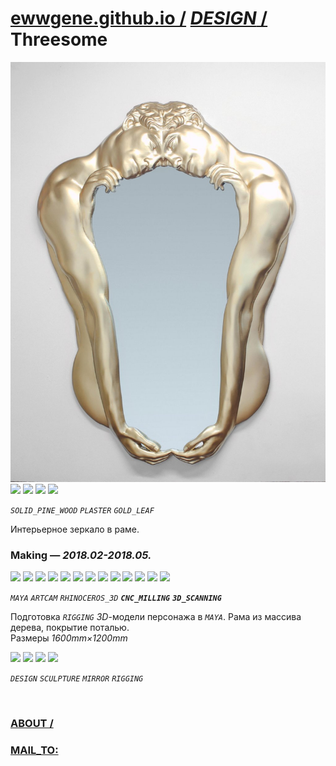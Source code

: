 ﻿
# [ewwgene.github.io /](https://ewwgene.github.io/) [_DESIGN_ /](https://ewwgene.github.io/DESIGN) Threesome

[![Threesome](/100.jpg)](https://ewwgene.github.io/Threesome/Carousel)<br> <a id="111" href="https://ewwgene.github.io/Threesome/Carousel/#111"><img src="https://ewwgene.github.io/Threesome/111.jpg" height="66"></a> <a id="113" href="https://ewwgene.github.io/Threesome/Carousel/#113"><img src="https://ewwgene.github.io/Threesome/113.jpg" height="66"></a> <a id="115" href="https://ewwgene.github.io/Threesome/Carousel/#115"><img src="https://ewwgene.github.io/Threesome/115.jpg" height="66"></a> <a id="117" href="https://ewwgene.github.io/Threesome/Carousel/#117"><img src="https://ewwgene.github.io/Threesome/117.jpg" height="66"></a> <a id="text">&#160;</a>

_`SOLID_PINE_WOOD`_ _`PLASTER`_ _`GOLD_LEAF`_ 

Интерьерное зеркало в раме.

### Making — _2018.02-2018.05._
<a id="111m" href="https://ewwgene.github.io/Threesome/Carousel/#111m"><img src="https://ewwgene.github.io/Threesome/Making/111.jpg" height="66"></a> <a id="113m" href="https://ewwgene.github.io/Threesome/Carousel/#113m"><img src="https://ewwgene.github.io/Threesome/Making/113.jpg" height="66"></a> <a id="115m" href="https://ewwgene.github.io/Threesome/Carousel/#115m"><img src="https://ewwgene.github.io/Threesome/Making/115.jpg" height="66"></a> <a id="116m" href="https://ewwgene.github.io/Threesome/Carousel/#116m"><img src="https://ewwgene.github.io/Threesome/Making/116.jpg" height="66"></a> <a id="117m" href="https://ewwgene.github.io/Threesome/Carousel/#117m"><img src="https://ewwgene.github.io/Threesome/Making/117.jpg" height="66"></a> <a id="118m" href="https://ewwgene.github.io/Threesome/Carousel/#118m"><img src="https://ewwgene.github.io/Threesome/Making/118.jpg" height="66"></a> <a id="123m" href="https://ewwgene.github.io/Threesome/Carousel/#123m"><img src="https://ewwgene.github.io/Threesome/Making/123.jpg" height="66"></a> <a id="124m" href="https://ewwgene.github.io/Threesome/Carousel/#124m"><img src="https://ewwgene.github.io/Threesome/Making/124.jpg" height="66"></a> <a id="125m" href="https://ewwgene.github.io/Threesome/Carousel/#125m"><img src="https://ewwgene.github.io/Threesome/Making/125.jpg" height="66"></a> <a id="311m" href="https://ewwgene.github.io/Threesome/Carousel/#311m"><img src="https://ewwgene.github.io/Threesome/Making/311.jpg" height="66"></a> <a id="331m" href="https://ewwgene.github.io/Threesome/Carousel/#331m"><img src="https://ewwgene.github.io/Threesome/Making/331.jpg" height="66"></a> <a id="333m" href="https://ewwgene.github.io/Threesome/Carousel/#333m"><img src="https://ewwgene.github.io/Threesome/Making/333.jpg" height="66"></a> <a id="335m" href="https://ewwgene.github.io/Threesome/Carousel/#335m"><img src="https://ewwgene.github.io/Threesome/Making/335.jpg" height="66"></a>  

_`MAYA`_ _`ARTCAM`_ _`RHINOCEROS_3D`_  _**`CNC_MILLING`**_ _**`3D_SCANNING`**_ 

Подготовка _`RIGGING`_ _3D_-модели персонажа в _`MAYA`_. Рама из массива дерева, покрытие поталью.<br> Размеры _1600mm&times;1200mm_

<a id="303" href="https://ewwgene.github.io/Threesome/Carousel/#303"><img src="https://ewwgene.github.io/Threesome/303.jpg" height="66"></a> <a id="304" href="https://ewwgene.github.io/Threesome/Carousel/#304"><img src="https://ewwgene.github.io/Threesome/304.jpg" height="66"></a> <a id="305" href="https://ewwgene.github.io/Threesome/Carousel/#305"><img src="https://ewwgene.github.io/Threesome/305.jpg" height="66"></a> <a id="307" href="https://ewwgene.github.io/Threesome/Carousel/#307"><img src="https://ewwgene.github.io/Threesome/307.jpg" height="66"></a> 

_`DESIGN`_ _`SCULPTURE`_ _`MIRROR`_ _`RIGGING`_ 

<br> 

### [ABOUT /](https://ewwgene.github.io/ABOUT)
### [MAIL_TO:](mailto:r0cam@me.com)